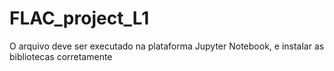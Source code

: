 # FLAC_project_L1

O arquivo deve ser executado na plataforma Jupyter Notebook, 
e instalar as bibliotecas corretamente
